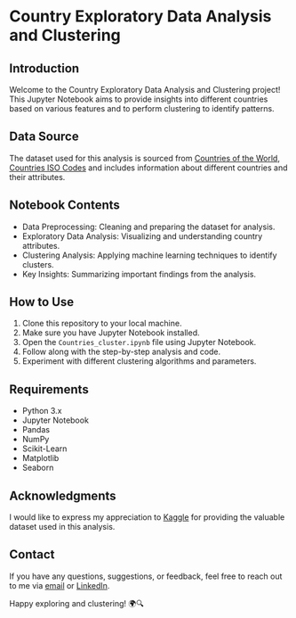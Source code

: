 # Country Exploratory Data Analysis and Clustering

## Introduction

Welcome to the Country Exploratory Data Analysis and Clustering project! This Jupyter Notebook aims to provide insights into different countries based on various features and to perform clustering to identify patterns.

## Data Source

The dataset used for this analysis is sourced from [Countries of the World](https://www.kaggle.com/datasets/fernandol/countries-of-the-world), [Countries ISO Codes](https://www.kaggle.com/datasets/juanumusic/countries-iso-codes) and includes information about different countries and their attributes.

## Notebook Contents

- Data Preprocessing: Cleaning and preparing the dataset for analysis.
- Exploratory Data Analysis: Visualizing and understanding country attributes.
- Clustering Analysis: Applying machine learning techniques to identify clusters.
- Key Insights: Summarizing important findings from the analysis.

## How to Use

1. Clone this repository to your local machine.
2. Make sure you have Jupyter Notebook installed.
3. Open the `Countries_cluster.ipynb` file using Jupyter Notebook.
4. Follow along with the step-by-step analysis and code.
5. Experiment with different clustering algorithms and parameters.

## Requirements

- Python 3.x
- Jupyter Notebook
- Pandas
- NumPy
- Scikit-Learn
- Matplotlib
- Seaborn

## Acknowledgments

I would like to express my appreciation to [Kaggle](https://www.kaggle.com/) for providing the valuable dataset used in this analysis.

## Contact

If you have any questions, suggestions, or feedback, feel free to reach out to me via [email](millikevin2@gmail.com) or [LinkedIn](https://www.linkedin.com/in/kevin-milli/).

Happy exploring and clustering! 🌍🔍


